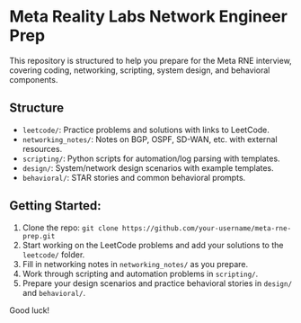 # Meta Reality Labs Network Engineer Prep

This repository is structured to help you prepare for the Meta RNE interview, covering coding, networking, scripting, system design, and behavioral components.

## Structure

- `leetcode/`: Practice problems and solutions with links to LeetCode.
- `networking_notes/`: Notes on BGP, OSPF, SD-WAN, etc. with external resources.
- `scripting/`: Python scripts for automation/log parsing with templates.
- `design/`: System/network design scenarios with example templates.
- `behavioral/`: STAR stories and common behavioral prompts.

## Getting Started:

1. Clone the repo: `git clone https://github.com/your-username/meta-rne-prep.git`
2. Start working on the LeetCode problems and add your solutions to the `leetcode/` folder.
3. Fill in networking notes in `networking_notes/` as you prepare.
4. Work through scripting and automation problems in `scripting/`.
5. Prepare your design scenarios and practice behavioral stories in `design/` and `behavioral/`.

Good luck!
